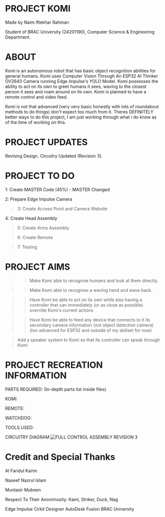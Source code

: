 # PROJECT KOMI
Made by Naim Iftekhar Rahman

Student of BRAC University (24201190), Computer Science & Engineering Department.

# ABOUT
Komi is an autonomous robot that has basic object recognition abilities for general humans. Komi uses Computer Vision Through An ESP32 AI Thinker OV2640 Camera running Edge Impulse's YOLO Model. Komi possesses the ability to act on its own to greet humans it sees, waving to the closest person it sees and  roam around on its own. Komi is planned to have a remote control and video feed.

Komi is not that advanced (very very basic honestly with lots of roundabout methods to do things) don't expect too much from it. Theres DEFINITELY better ways to do this project, I am just working through what i do know as of the time of working on this.



# PROJECT UPDATES
Revising Design. Circuitry Updated (Revision 3).

# PROJECT TO DO
1: Create MASTER Code (45%) - MASTER Changed

2: Prepare Edge Impulse Camera

>3: Create Access Point and Camera Website

4: Create Head Assembly

>5: Create Arms Assembly

>6: Create Remote

>7: Testing

# PROJECT AIMS
>> Make Komi able to recognise humans and look at them directly.

>> Make Komi able to recognise a waving hand and wave back.

>> Have Komi be able to act on its own while also having a controller that can immediately (or as close as possible) override Komi's current actions

>> Have Komi be able to feed any device that connects to it its secondary camera information (not object detection camera) (too advanced for ESP32 and outside of my skillset for now)

> Add a speaker system to Komi so that its controller can speak through Komi

# PROJECT RECREATION INFORMATION
PARTS REQUIRED: (In-depth parts list inside files)

KOMI:

REMOTE:

WATCHDOG:

TOOLS USED:




CIRCUITRY DIAGRAM
![FULL CONTROL ASSEMBLY REVISION 3](https://github.com/user-attachments/assets/4aacbd8c-4cd4-45e5-b0bc-bc89469a0235)


# Credit and Special Thanks

Al Faridul Karim

Naseef Nazrul Islam

Muntasir Mubeen

Respect To Their Anonimosity: Kami, Striker, Duck, Nag


Edge Impulse
Cirkit Designer
AutoDesk Fusion
BRAC University

